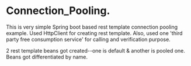 # Connection_Pooling.

This is very simple Spring boot based rest template connection pooling example. 
Used HttpClient for creating rest template. Also, used one 'third party free consumption service' for calling and verification purpose.

2 rest template beans got created--one is default & another is pooled one. Beans got differentiated by name. 




